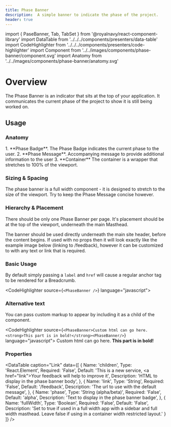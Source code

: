 ```yaml
---
title: Phase Banner
description:  A simple banner to indicate the phase of the project.
header: true
---
```


import { PaseBanner, Tab, TabSet } from '@royalnavy/react-component-library'
import DataTable from '../../../components/presenters/data-table'
import CodeHighlighter from '../../../components/presenters/code-highlighter'
import Component from '../../images/components/phase-banner/component.svg'
import Anatomy from '../../images/components/phase-banner/anatomy.svg'

# Overview

The Phase Banner is an indicator that sits at the top of your application. It communicates the current phase of the project to show it is still being worked on.
<Component />

## Usage

<TabSet>

<Tab title="Design">

  ### Anatomy
  <Anatomy />
  1. **Phase Badge**. The Phase Badge indicates the current phase to the user.
  2. **Phase Message**. Accompanying message to provide additional information to the user
  3. **Container** The container is a wrapper that stretches to 100% of the viewport.

  ### Sizing & Spacing
  The phase banner is a full width component - it is designed to stretch to the size of the viewport. Try to keep the Phase Message concise however.

  ### Hierarchy & Placement
  There should be only one Phase Banner per page. It's placement should be at the top of the viewport, underneath the main Masthead.

</Tab>


<Tab title="Develop">
The banner should be used directly underneath the main site header, before the content begins. If used with no props then it will look exactly like the example image below (linking to /feedback), however it can be customized to with any text or link that is required.

### Basic Usage
By default simply passing a `label` and `href` will cause a regular anchor tag to be rendered for a Breadcrumb.

<CodeHighlighter source={`<PhaseBanner />`} language="javascript">
 <PhaseBanner />
</CodeHighlighter>

### Alternative text
You can pass custom markup to appear by including it as a child of the component.

<CodeHighlighter source={`<PhaseBanner>Custom html can go here. <strong>This part is in bold!</strong><PhaseBanner/>`} language="javascript">
  <PhaseBanner>Custom html can go here. <strong>This part is in bold!</strong></PhaseBanner>
</CodeHighlighter>

### Properties
<DataTable caption="Link" data={[
  {
    Name: 'children',
    Type: 'React.Element',
    Required: 'False',
    Default: 'This is a new service, <a href=\"link\">Your feedback</a> will help to improve it',
    Description: 'HTML to display in the phase banner body',
  },
  {
    Name: 'link',
    Type: 'String',
    Required: 'False',
    Default: '/feedback',
    Description: 'The url to use with the default message',
  },
  {
    Name: 'phase',
    Type: 'String (alpha/beta)',
    Required: 'False',
    Default: 'alpha',
    Description: 'Text to display in the phase banner badge',
  },
  {
    Name: 'fullWidth',
    Type: 'Boolean',
    Required: 'False',
    Default: 'False',
    Description: 'Set to true if used in a full width app with a sidebar and full width masthead. Leave false if using in a container width restricted layout.'
  }
]} />

</Tab>
</TabSet>
